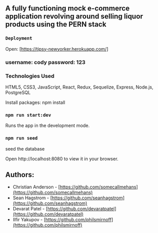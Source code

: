 ## A fully functioning mock e-commerce application revolving around selling liquor products using the PERN stack

### `Deployment`
Open: [https://tipsy-newyorker.herokuapp.com/]

### username: cody password: 123

### Technologies Used
HTML5, CSS3, JavaScript, React, Redux, Sequelize, Express, Node.js, PostgreSQL


Install packages: npm install

### `npm run start:dev`
Runs the app in the development mode.

### `npm run seed`
seed the database

Open http://localhost:8080 to view it in your browser.

## Authors:

- Christian Anderson - [https://github.com/somecallmehans](https://github.com/somecallmehans)
- Sean Hagstrom - [https://github.com/seanhagstrom](https://github.com/seanhagstrom)
- Devarat Patel - [https://github.com/devaratpatel](https://github.com/devaratpatel)
- Ilfir Yakupov - [https://github.com/philsmirnoff](https://github.com/philsmirnoff)



